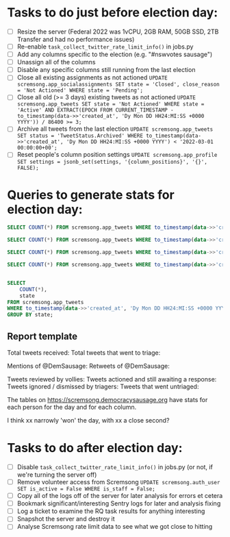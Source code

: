 # Tasks to do just before election day:

- [ ] Resize the server (Federal 2022 was 1vCPU, 2GB RAM, 50GB SSD, 2TB Transfer and had no performance issues)
- [ ] Re-enable `task_collect_twitter_rate_limit_info()` in jobs.py
- [ ] Add any columns specific to the election (e.g. "#nswvotes sausage")
- [ ] Unassign all of the columns
- [ ] Disable any specific columns still running from the last election
- [ ] Close all existing assignments as not actioned `UPDATE scremsong.app_socialassignments SET state = 'Closed', close_reason = 'Not Actioned' WHERE state = 'Pending';`
- [ ] Close all old (>= 3 days) existing tweets as not actioned `UPDATE scremsong.app_tweets SET state = 'Not Actioned' WHERE state = 'Active' AND EXTRACT(EPOCH FROM CURRENT_TIMESTAMP - to_timestamp(data->>'created_at', 'Dy Mon DD HH24:MI:SS +0000 YYYY')) / 86400 >= 3;`
- [ ] Archive all tweets from the last election `UPDATE scremsong.app_tweets SET status = 'TweetStatus.Archived' WHERE to_timestamp(data->>'created_at', 'Dy Mon DD HH24:MI:SS +0000 YYYY') < '2022-03-01 00:00:00+00';`
- [ ] Reset people's column position settings `UPDATE scremsong.app_profile SET settings = jsonb_set(settings, '{column_positions}', '{}', FALSE);`

# Queries to generate stats for election day:

```sql
SELECT COUNT(*) FROM scremsong.app_tweets WHERE to_timestamp(data->>'created_at', 'Dy Mon DD HH24:MI:SS +0000 YYYY') + interval '8 hour' >= '2022-05-21';

SELECT COUNT(*) FROM scremsong.app_tweets WHERE to_timestamp(data->>'created_at', 'Dy Mon DD HH24:MI:SS +0000 YYYY') + interval '8 hour' >= '2022-05-21' AND column_id IS NOT NULL;

SELECT COUNT(*) FROM scremsong.app_tweets WHERE to_timestamp(data->>'created_at', 'Dy Mon DD HH24:MI:SS +0000 YYYY') + interval '8 hour' >= '2022-05-21' AND LOWER(data->>'text') LIKE 'rt @demsausage%';

SELECT COUNT(*) FROM scremsong.app_tweets WHERE to_timestamp(data->>'created_at', 'Dy Mon DD HH24:MI:SS +0000 YYYY') + interval '8 hour' >= '2022-05-21' AND LOWER(data->>'text') LIKE '%@demsausage%';


SELECT
	COUNT(*),
	state
FROM scremsong.app_tweets
WHERE to_timestamp(data->>'created_at', 'Dy Mon DD HH24:MI:SS +0000 YYYY') + interval '8 hour' >= '2022-05-21' AND column_id IS NOT NULL
GROUP BY state;
```

## Report template

Total tweets received:
Total tweets that went to triage:

Mentions of @DemSausage:
Retweets of @DemSausage:

Tweets reviewed by vollies:
Tweets actioned and still awaiting a response:
Tweets ignored / dismissed by triagers:
Tweets that went untriaged:

The tables on https://scremsong.democracysausage.org have stats for each person for the day and for each column.

I think xx narrowly 'won' the day, with xx a close second?

# Tasks to do after election day:

- [ ] Disable `task_collect_twitter_rate_limit_info()` in jobs.py (or not, if we're turning the server off)
- [ ] Remove volunteer access from Scremsong `UPDATE scremsong.auth_user SET is_active = False WHERE is_staff = False;`
- [ ] Copy all of the logs off of the server for later analysis for errors et cetera
- [ ] Bookmark significant/interesting Sentry logs for later and analysis fixing
- [ ] Log a ticket to examine the RQ task results for anything interesting
- [ ] Snapshot the server and destroy it
- [ ] Analyse Scremsong rate limit data to see what we got close to hitting
